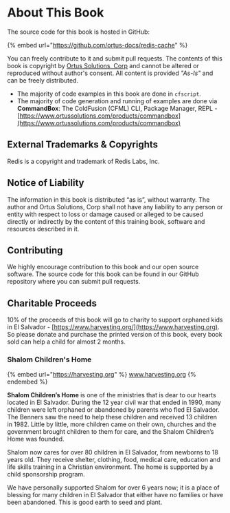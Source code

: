 # About This Book

The source code for this book is hosted in GitHub:

{% embed url="https://github.com/ortus-docs/redis-cache" %}

You can freely contribute to it and submit pull requests. The contents of this book is copyright by [Ortus Solutions, Corp](http://www.ortussolutions.com) and cannot be altered or reproduced without author's consent. All content is provided _"As-Is"_ and can be freely distributed.

* The majority of code examples in this book are done in `cfscript`.
* The majority of code generation and running of examples are done via **CommandBox**: The ColdFusion (CFML) CLI, Package Manager, REPL - [https://www.ortussolutions.com/products/commandbox](https://www.ortussolutions.com/products/commandbox)​

## External Trademarks & Copyrights <a href="#external-trademarks-and-copyrights" id="external-trademarks-and-copyrights"></a>

Redis is a copyright and trademark of Redis Labs, Inc.

## Notice of Liability <a href="#notice-of-liability" id="notice-of-liability"></a>

The information in this book is distributed “as is”, without warranty. The author and Ortus Solutions, Corp shall not have any liability to any person or entity with respect to loss or damage caused or alleged to be caused directly or indirectly by the content of this training book, software and resources described in it.

## Contributing <a href="#contributing" id="contributing"></a>

We highly encourage contribution to this book and our open source software. The source code for this book can be found in our GitHub repository where you can submit pull requests.

## Charitable Proceeds <a href="#charitable-proceeds" id="charitable-proceeds"></a>

10% of the proceeds of this book will go to charity to support orphaned kids in El Salvador - [https://www.harvesting.org/](https://www.harvesting.org). So please donate and purchase the printed version of this book, every book sold can help a child for almost 2 months.

### Shalom Children's Home <a href="#shalom-childrens-home" id="shalom-childrens-home"></a>

{% embed url="https://harvesting.org" %}
www.harvesting.org
{% endembed %}

**Shalom Children’s Home** is one of the ministries that is dear to our hearts located in El Salvador. During the 12 year civil war that ended in 1990, many children were left orphaned or abandoned by parents who fled El Salvador. The Benners saw the need to help these children and received 13 children in 1982. Little by little, more children came on their own, churches and the government brought children to them for care, and the Shalom Children’s Home was founded.

Shalom now cares for over 80 children in El Salvador, from newborns to 18 years old. They receive shelter, clothing, food, medical care, education and life skills training in a Christian environment. The home is supported by a child sponsorship program.

We have personally supported Shalom for over 6 years now; it is a place of blessing for many children in El Salvador that either have no families or have been abandoned. This is good earth to seed and plant.
